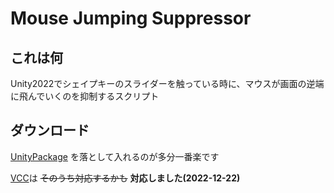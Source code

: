 # Mouse Jumping Suppressor

## これは何
Unity2022でシェイプキーのスライダーを触っている時に、マウスが画面の逆端に飛んでいくのを抑制するスクリプト

## ダウンロード
[UnityPackage](https://github.com/Gomorroth/MouseJumpingSuppressor/releases/latest/download/gomoru.su.mouse-jumping-suppressor.unitypackage) を落として入れるのが多分一番楽です

[VCC](https://gomorroth.github.io/vpm-repos)は ~~そのうち対応するかも~~ **対応しました(2022-12-22)**
